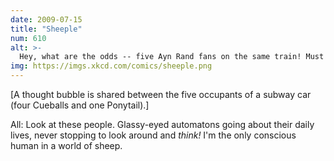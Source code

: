 ```yaml
---
date: 2009-07-15
title: "Sheeple"
num: 610
alt: >-
  Hey, what are the odds -- five Ayn Rand fans on the same train! Must be going to a convention.
img: https://imgs.xkcd.com/comics/sheeple.png
---
```

[A thought bubble is shared between the five occupants of a subway car (four Cueballs and one Ponytail).]

All: Look at these people. Glassy-eyed automatons going about their daily lives, never stopping to look around and *think!* I'm the only conscious human in a world of sheep.